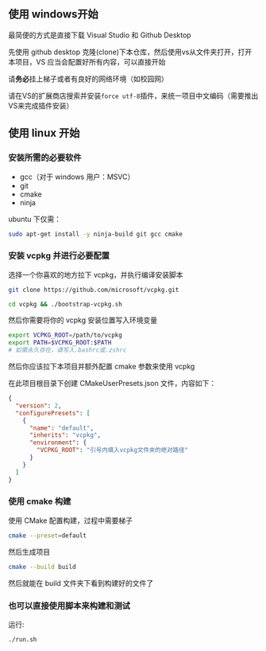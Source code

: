 ## 使用 windows开始

最简便的方式是直接下载 Visual Studio 和 Github Desktop

先使用 github desktop 克隆(clone)下本仓库，然后使用vs从文件夹打开，打开本项目，VS 应当会配置好所有内容，可以直接开始

请**务必**挂上梯子或者有良好的网络环境（如校园网）

请在VS的扩展商店搜索并安装```force utf-8```插件，来统一项目中文编码（需要推出VS来完成插件安装）

## 使用 linux 开始

### 安装所需的必要软件

- gcc（对于 windows 用户：MSVC）
- git
- cmake
- ninja

ubuntu 下仅需：

```bash
sudo apt-get install -y ninja-build git gcc cmake
```

### 安装 vcpkg 并进行必要配置

选择一个你喜欢的地方拉下 vcpkg，并执行编译安装脚本

```bash
git clone https://github.com/microsoft/vcpkg.git

cd vcpkg && ./bootstrap-vcpkg.sh
```

然后你需要将你的 vcpkg 安装位置写入环境变量

```bash
export VCPKG_ROOT=/path/to/vcpkg
export PATH=$VCPKG_ROOT:$PATH
# 如需永久存在，请写入.bashrc或.zshrc
```

然后你应该拉下本项目并额外配置 cmake 参数来使用 vcpkg

在此项目根目录下创建 CMakeUserPresets.json 文件，内容如下：

```json
{
  "version": 2,
  "configurePresets": [
    {
      "name": "default",
      "inherits": "vcpkg",
      "environment": {
        "VCPKG_ROOT": "引号内填入vcpkg文件夹的绝对路径"
      }
    }
  ]
}
```

### 使用 cmake 构建

使用 CMake 配置构建，过程中需要梯子

```bash
cmake --preset=default
```

然后生成项目

```bash
cmake --build build
```

然后就能在 build 文件夹下看到构建好的文件了

### 也可以直接使用脚本来构建和测试

运行:

```bash
./run.sh
```
